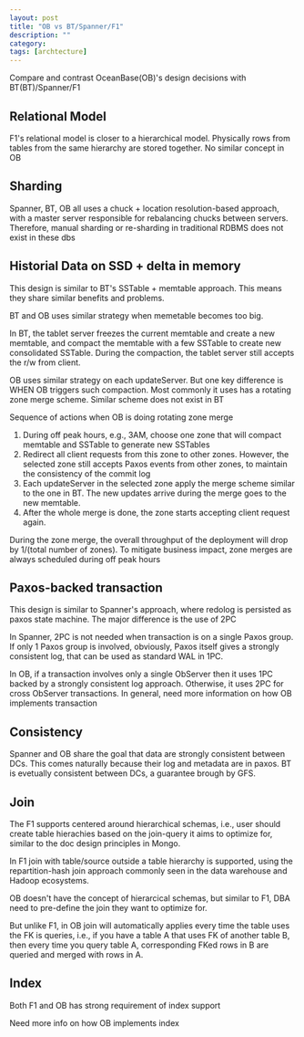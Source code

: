 ```yaml
---
layout: post
title: "OB vs BT/Spanner/F1"
description: ""
category: 
tags: [archtecture]
---
```


Compare and contrast OceanBase(OB)'s design decisions with BT(BT)/Spanner/F1

Relational Model
----------
F1's relational model is closer to a hierarchical model. Physically rows from tables from the same hierarchy are stored together. No similar concept in OB  

Sharding
----------
Spanner, BT, OB all uses a chuck + location resolution-based approach, with a master server responsible for rebalancing chucks between servers. Therefore, manual sharding or re-sharding in traditional RDBMS does not exist in these dbs

Historial Data on SSD + delta in memory 
-----------
This design is similar to BT's SSTable + memtable approach. This means they share similar benefits and problems. 

BT and OB uses similar strategy when memetable becomes too big.

In BT, the tablet server freezes the current memtable and create a new memtable, and compact the memtable with a few SSTable to create new consolidated SSTable. During the compaction, the tablet server still accepts the r/w from client.  

OB uses similar strategy on each updateServer. But one key difference is WHEN OB triggers such compaction. Most commonly it uses has a rotating zone merge scheme. Similar scheme does not exist in BT 

Sequence of actions when OB is doing rotating zone merge

1. During off peak hours, e.g., 3AM, choose one zone that will compact memtable and SSTable to generate new SSTables 
2. Redirect all client requests from this zone to other zones. However, the selected zone still accepts Paxos events from other zones, to maintain the consistency of the commit log
3. Each updateServer in the selected zone apply the merge scheme similar to the one in BT. The new updates arrive during the merge goes to the new memtable.
4. After the whole merge is done, the zone starts accepting client request again.

During the zone merge, the overall throughput of the deployment will drop by 1/(total number of zones). To mitigate business impact, zone merges are always scheduled during off peak hours


Paxos-backed transaction
----------
This design is similar to Spanner's approach, where redolog is persisted as paxos state machine. The major difference is the use of 2PC

In Spanner, 2PC is not needed when transaction is on a single Paxos group. If only 1 Paxos group is involved, obviously, Paxos itself gives a strongly consistent log, that can be used as standard WAL in 1PC.

In OB, if a transaction involves only a single ObServer then it uses 1PC backed by a strongly consistent log approach. Otherwise, it uses 2PC for cross ObServer transactions. In general, need more information on how OB implements transaction

Consistency
----------
Spanner and OB share the goal that data are strongly consistent between DCs. This comes naturally because their log and metadata are in paxos. BT is evetually consistent between DCs, a guarantee brough by GFS. 

Join
--------
The F1 supports centered around hierarchical schemas, i.e., user should create table hierachies based on the join-query it aims to optimize for, similar to the doc design principles in Mongo.

In F1 join with table/source outside a table hierarchy is supported, using the repartition-hash join approach commonly seen in the data warehouse and Hadoop ecosystems. 

OB doesn't have the concept of hierarcical schemas, but similar to F1, DBA need to pre-define the join they want to optimize for.

But unlike F1, in OB join will automatically applies every time the table uses the FK is queries, i.e., if you have a table A that uses FK of another table B, then every time you query table A, corresponding FKed rows in B are queried and merged with rows in A.


Index
----------
Both F1 and OB has strong requirement of index support

Need more info on how OB implements index
